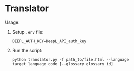 # Translator
Usage:
1. Setup ```.env``` file:
    ```
    DEEPL_AUTH_KEY=DeepL_API_auth_key
    ```
2. Run the script:
    ```commandline
    python translator.py -f path_to/file.html --language target_language_code [--glossary glossary_id]
    ```
